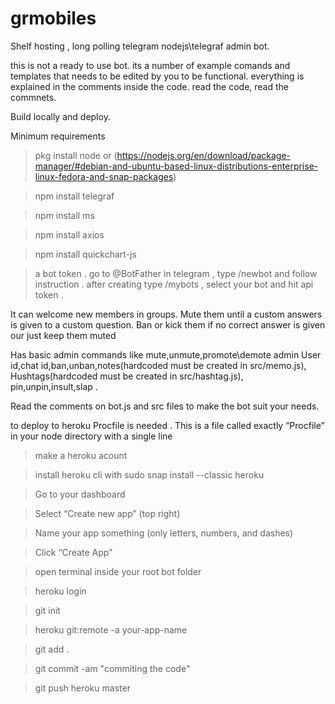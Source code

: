 # grmobiles
Shelf hosting , long polling telegram nodejs\telegraf admin bot.

this is not a ready to use bot.
its a number of example comands and templates that needs to be edited by you to be functional.
everything is explained in the comments inside the code.
read the code, read the commnets.

Build locally and deploy.

Minimum requirements

>pkg install node 
or (https://nodejs.org/en/download/package-manager/#debian-and-ubuntu-based-linux-distributions-enterprise-linux-fedora-and-snap-packages)

>npm install telegraf

>npm install ms

>npm install axios

>npm install quickchart-js

>a bot token . go to @BotFather in telegram , type /newbot and follow instruction . after creating type /mybots , select your bot and hit api token . 

It can welcome new members in groups. Mute them until a custom answers is given to a custom question.
Ban or kick them if no correct answer is given our just keep them muted

Has basic admin commands like mute,unmute,promote\demote admin
User id,chat id,ban,unban,notes(hardcoded must be created in src/memo.js),
Hushtags(hardcoded must be created in src/hashtag.js), pin,unpin,insult,slap .
 

Read the comments on bot.js and src files to make the bot suit your needs.

to deploy to heroku
Procfile is needed . This is a file called exactly “Procfile” in your node directory with a single line

>make a heroku acount  

>install heroku cli with sudo snap install --classic heroku

>Go to your dashboard

>Select “Create new app” (top right)

>Name your app something (only letters, numbers, and dashes)

>Click “Create App”

>open terminal inside your root bot folder

>heroku login

>git init

>heroku git:remote -a your-app-name

>git add .

>git commit -am "commiting the code"

>git push heroku master

